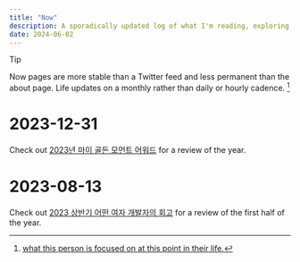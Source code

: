 ```yaml
---
title: "Now"
description: A sporadically updated log of what I'm reading, exploring, and thinking about
date: 2024-06-02
---
```


> [!tip]
> Now pages are more stable than a Twitter feed and less permanent than the about page.
> Life updates on a monthly rather than daily or hourly cadence. [^now]

# 2023-12-31

Check out [2023년 마이 골든 모먼트 어워드](/notes/ko-KR-2023-12-31-2023-review) for a review of the year.

# 2023-08-13

Check out [2023 상반기 어떤 여자 개발자의 회고](/notes/ko-KR-2023-08-13-2023-Mid-Year-Rewind) for a review of the
first half of the year.

[^now]: [what this person is focused on at this point in their life.](https://nownownow.com/about)
